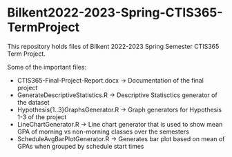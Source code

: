 # Bilkent2022-2023-Spring-CTIS365-TermProject

This repository holds files of Bilkent 2022-2023 Spring Semester CTIS365 Term Project.

Some of the important files:

-   CTIS365-Final-Project-Report.docx -> Documentation of the final project
-   GenerateDescriptiveStatistics.R -> Descriptive Statisctics generator of the dataset
-   Hypothesis{1..3}GraphsGenerator.R -> Graph generators for Hypothesis 1-3 of the project
-   LineChartGenerator.R -> Line chart generator that is used to show mean GPA of morning vs non-morning classes over the semesters
-   ScheduleAvgBarPlotGenerator.R -> Generates bar plot based on mean of GPAs when grouped by schedule start times
